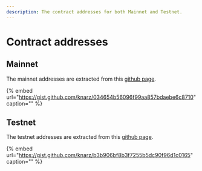 ```yaml
---
description: The contract addresses for both Mainnet and Testnet.
---
```


# Contract addresses

## Mainnet

The mainnet addresses are extracted from this [github page](https://gist.github.com/knarz/034654b56096f99aa857bdaebe6c8710).

{% embed url="https://gist.github.com/knarz/034654b56096f99aa857bdaebe6c8710" caption="" %}

## Testnet

The testnet addresses are extracted from this [github page](https://gist.github.com/knarz/b3b906bf8b3f7255b5dc90f96d1c0165).

{% embed url="https://gist.github.com/knarz/b3b906bf8b3f7255b5dc90f96d1c0165" caption="" %}

